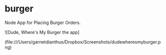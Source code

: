 # burger
Node App for Placing Burger Orders.



![Dude, Where's My Burger the app]

(file:///Users/garnetdianthus/Dropbox/Screenshots/dudewheresmyburger.png)
